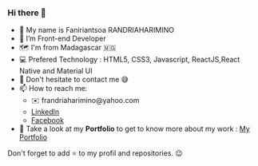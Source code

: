 ### Hi there 👋
<ul>
    <li>🙋 My name is Faniriantsoa RANDRIAHARIMINO</li>
    <li>🌱 I’m Front-end Developer</li>
    <li>🗺️ I'm from Madagascar 🇲🇬</li>
    <li>💻 Prefered Technology : HTML5, CSS3, Javascript, ReactJS,React Native and Material UI</li>
    <li>💬 Don't hesitate to contact me 😅</li>     
    <li>
📫 How to reach me:
        <ul>
            <li>✉️ frandriaharimino@yahoo.com</li>
            <li> <a href='https://www.linkedin.com/in/faniriantsoa/'>LinkedIn</a></li>
            <li> <a href='https://web.facebook.com/rfaniriantsoa/'>Facebook</a></li>       
        </ul>
    <li>👦 Take a look at my <strong>Portfolio</strong> to get to know more about my work : <a href='https://faniriantsoa-portfolio.firebaseapp.com/'> My Portfolio </a></li>
    </li> 
</ul>

Don't forget to add ⭐ to my profil and repositories. 😉
